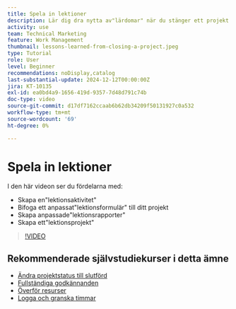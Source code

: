 ```yaml
---
title: Spela in lektioner
description: Lär dig dra nytta av"lärdomar" när du stänger ett projekt.
activity: use
team: Technical Marketing
feature: Work Management
thumbnail: lessons-learned-from-closing-a-project.jpeg
type: Tutorial
role: User
level: Beginner
recommendations: noDisplay,catalog
last-substantial-update: 2024-12-12T00:00:00Z
jira: KT-10135
exl-id: ea0bd4a9-1656-419d-9357-7d48d791c74b
doc-type: video
source-git-commit: d17df7162ccaab6b62db34209f50131927c0a532
workflow-type: tm+mt
source-wordcount: '69'
ht-degree: 0%

---
```


# Spela in lektioner

I den här videon ser du fördelarna med:

* Skapa en&quot;lektionsaktivitet&quot;
* Bifoga ett anpassat&quot;lektionsformulär&quot; till ditt projekt
* Skapa anpassade&quot;lektionsrapporter&quot;
* Skapa ett&quot;lektionsprojekt&quot;

>[!VIDEO](https://video.tv.adobe.com/v/3441012/?quality=12&learn=on&enablevpops)

## Rekommenderade självstudiekurser i detta ämne

* [Ändra projektstatus till slutförd](/help/manage-work/projects/change-the-project-status.md)
* [Fullständiga godkännanden](/help/manage-work/close-a-project/complete-approvals.md)
* [Överför resurser](/help/manage-work/close-a-project/upload-assets.md)
* [Logga och granska timmar](/help/manage-work/close-a-project/log-and-review-hours.md)
